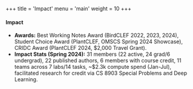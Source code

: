 +++
title = 'Impact'
menu = 'main'
weight = 10
+++

#### Impact

- **Awards:** Best Working Notes Award (BirdCLEF 2022, 2023, 2024), Student Choice Award (PlantCLEF, OMSCS Spring 2024 Showcase), CRIDC Award (PlantCLEF 2024, $2,000 Travel Grant).
- **Impact Stats (Spring 2024):** 31 members (22 active, 24 grad/6 undergrad), 22 published authors, 6 members with course credit, 11 teams across 7 labs/14 tasks, ~$2.3k compute spend (Jan-Jul), facilitated research for credit via CS 8903 Special Problems and Deep Learning.
